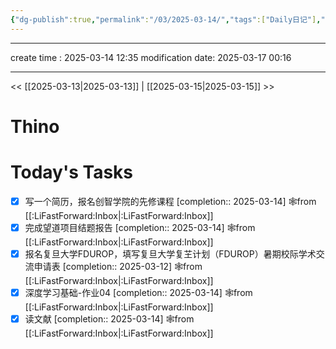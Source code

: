 ```yaml
---
{"dg-publish":true,"permalink":"/03/2025-03-14/","tags":["Daily日记"],"noteIcon":"","created":"2025-01-31T00:35","updated":"2025-07-01T13:38"}
---
```




---
create time : 2025-03-14 12:35
modification date: 2025-03-17 00:16

---

<< [[2025-03-13\|2025-03-13]]  |  [[2025-03-15\|2025-03-15]]  >>

# Thino

# Today's Tasks

- [x] 写一个简历，报名创智学院的先修课程  [completion:: 2025-03-14] 🕸️from [[:LiFastForward:Inbox\|:LiFastForward:Inbox]]
- [x] 完成望道项目结题报告  [completion:: 2025-03-14] 🕸️from [[:LiFastForward:Inbox\|:LiFastForward:Inbox]]
- [x] 报名复旦大学FDUROP，填写复旦大学复芏计划（FDUROP）暑期校际学术交流申请表  [completion:: 2025-03-12] 🕸️from [[:LiFastForward:Inbox\|:LiFastForward:Inbox]]
- [x] 深度学习基础-作业04  [completion:: 2025-03-14] 🕸️from [[:LiFastForward:Inbox\|:LiFastForward:Inbox]]
- [x] 读文献  [completion:: 2025-03-14] 🕸️from [[:LiFastForward:Inbox\|:LiFastForward:Inbox]]

